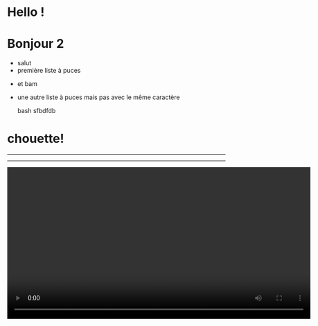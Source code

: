 # Hello !

# Bonjour 2

- salut
- première liste à puces


* et bam
* une autre liste à puces mais pas avec le même caractère

    bash
    sfbdfdb






# chouette!

<!-- un saut de ligne anormal -->

---

<!-- un saut de ligne normal -->

----

<!-- la balise vidéo est acceptée grâce à la configuration -->
<video width="700" controls>
    <!-- markdownlint-disable MD033 -->
        <source src="https://file-examples-com.github.io/uploads/2017/04/file_example_MP4_1280_10MG.mp4" type="video/mp4">
        Votre navigateur ne supporte pas la balise video HTML 5.
        <!-- markdownlint-enable MD033 -->
</video>
